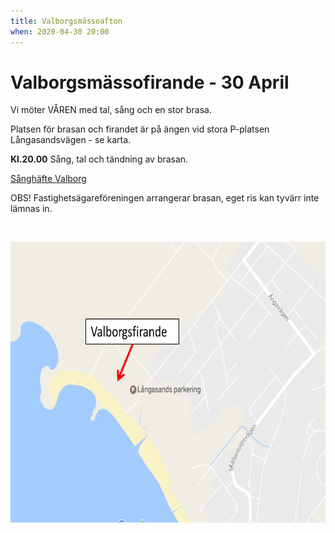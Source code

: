 ```yaml
---
title: Valborgsmässoafton
when: 2020-04-30 20:00 
---
```

<h1>Valborgsmässofirande - 30 April</h1>
Vi möter VÅREN med tal, sång och en stor brasa.

Platsen för brasan och firandet är på ängen vid stora P-platsen Långasandsvägen - se karta.

<strong>Kl.20.00</strong> Sång, tal och tändning av brasan.

<a href="/assets/images/Valborg.pdf">Sånghäfte Valborg</a>

OBS! Fastighetsägareföreningen arrangerar brasan, eget ris kan tyvärr inte lämnas in.

&nbsp;

<img width="657" height="449" class="wp-image-538 alignleft" src="/assets/images/Valborg-2017.png" />

&nbsp;